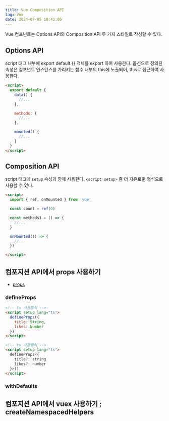 ```yaml
---
title: Vue Composition API
tag: Vue
date: 2024-07-05 10:43:06
---
```




Vue 컴포넌트는 Options API와 Composition API 두 가지 스타일로 작성할 수 있다.

## Options API

script 태그 내부에 export default {} 객체를 export 하여 사용한다. 옵션으로 정의된 속성은 컴포넌트 인스턴스를 가리키는 함수 내부의 this에 노출되어, this로 접근하여 사용한다.

```html
<script>
  export default {
    data() {
      //...
    },

    methods: {
      //...
    },

    mounted() {
      //...
    }
  }
</script>
```

## Composition API
script 태그에 `setup` 속성과 함께 사용한다. `<script setup>` 좀 더 자유로운 형식으로 사용할 수 있다.

```html
<script>
  import { ref, onMounted } from 'vue'

  const count = ref(0)

  const methods1 = () => {
    //...
  }

  onMounted(() => {
    //...
  })

</script>
```

## 컴포지션 API에서 props 사용하기
- [props](https://vuejs.org/guide/components/props.html#props)

### defineProps

```html
<!-- ts 사용방식 -->
<script setup lang="ts">
  defineProps({
    title: String,
    likes: Number
  })
</script>
```

```html
<!-- ts 사용방식 -->
<script setup lang="ts">
  defineProps<{
    title?: string
    likes?: number
  }>()
</script>
```

### withDefaults

## 컴포지션 API에서 vuex 사용하기 ; createNamespacedHelpers